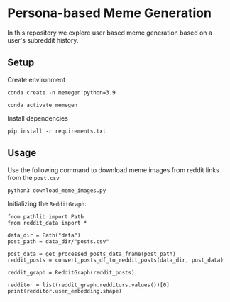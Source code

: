 # Persona-based Meme Generation

In this repository we explore user based meme generation based on a user's subreddit history. 

## Setup

Create environment
```
conda create -n memegen python=3.9
```

```
conda activate memegen
```

Install dependencies
```
pip install -r requirements.txt
```

## Usage

Use the following command to download meme images from reddit links from the `post.csv`
```
python3 download_meme_images.py
```

Initializing the `RedditGraph`:

```
from pathlib import Path
from reddit_data import *

data_dir = Path("data")
post_path = data_dir/"posts.csv"

post_data = get_processed_posts_data_frame(post_path)
reddit_posts = convert_posts_df_to_reddit_posts(data_dir, post_data)

reddit_graph = RedditGraph(reddit_posts)

redditor = list(reddit_graph.redditors.values())[0]
print(redditor.user_embedding.shape)
```

